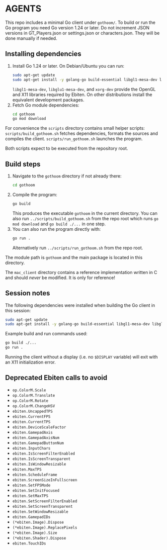 # AGENTS

This repo includes a minimal Go client under `gothoom/`. To build or run the Go program you need Go version 1.24 or later.
Do not increment JSON versions in GT_Players.json or settings.json or characters.json. They will be done manually if needed.

## Installing dependencies

1. Install Go 1.24 or later. On Debian/Ubuntu you can run:
   ```bash
   sudo apt-get update
   sudo apt-get install -y golang-go build-essential libgl1-mesa-dev libglu1-mesa-dev xorg-dev
   ```
   `libgl1-mesa-dev`, `libglu1-mesa-dev`, and `xorg-dev` provide the OpenGL and X11 libraries required by Ebiten.
   On other distributions install the equivalent development packages.
2. Fetch Go module dependencies:
   ```bash
   cd gothoom
   go mod download
   ```

For convenience the `scripts` directory contains small helper scripts:
`scripts/build_gothoom.sh` fetches dependencies, formats the sources and
compiles the client. `scripts/run_gothoom.sh` launches the program.

Both scripts expect to be executed from the repository root.

## Build steps
1. Navigate to the `gothoom` directory if not already there:
   ```bash
   cd gothoom
   ```
2. Compile the program:
   ```bash
   go build
   ```
   This produces the executable `gothoom` in the current directory.
   You can also run `../scripts/build_gothoom.sh` from the repo root which
   runs `go mod download` and `go build ./...` in one step.
3. You can also run the program directly with:
   ```bash
   go run .
   ```
   Alternatively run `../scripts/run_gothoom.sh` from the repo root.

The module path is `gothoom` and the main package is located in this directory.

The `mac_client` directory contains a reference implementation written in C and should *never* be modified. It is only for reference!

## Session notes
The following dependencies were installed when building the Go client
in this session:

```bash
sudo apt-get update
sudo apt-get install -y golang-go build-essential libgl1-mesa-dev libglu1-mesa-dev xorg-dev
```

Example build and run commands used:

```bash
go build ./...
go run .
```

Running the client without a display (i.e. no `$DISPLAY` variable) will exit
with an X11 initialization error.

## Deprecated Ebiten calls to avoid

- `op.ColorM.Scale`
- `op.ColorM.Translate`
- `op.ColorM.Rotate`
- `op.ColorM.ChangeHSV`
- `ebiten.UncappedTPS`
- `ebiten.CurrentFPS`
- `ebiten.CurrentTPS`
- `ebiten.DeviceScaleFactor`
- `ebiten.GamepadAxis`
- `ebiten.GamepadAxisNum`
- `ebiten.GamepadButtonNum`
- `ebiten.InputChars`
- `ebiten.IsScreenFilterEnabled`
- `ebiten.IsScreenTransparent`
- `ebiten.IsWindowResizable`
- `ebiten.MaxTPS`
- `ebiten.ScheduleFrame`
- `ebiten.ScreenSizeInFullscreen`
- `ebiten.SetFPSMode`
- `ebiten.SetInitFocused`
- `ebiten.SetMaxTPS`
- `ebiten.SetScreenFilterEnabled`
- `ebiten.SetScreenTransparent`
- `ebiten.SetWindowResizable`
- `ebiten.GamepadIDs`
- `(*ebiten.Image).Dispose`
- `(*ebiten.Image).ReplacePixels`
- `(*ebiten.Image).Size`
- `(*ebiten.Shader).Dispose`
- `ebiten.TouchIDs`
